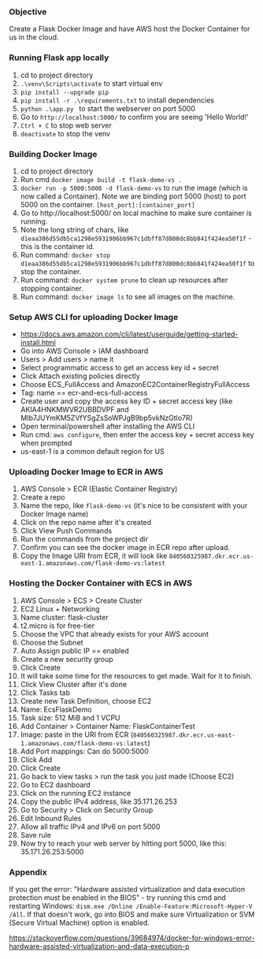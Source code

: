 ### Objective
Create a Flask Docker Image and have AWS host the Docker Container for us in the cloud. 

### Running Flask app locally 
1. cd to project directory
2. `.\venv\Scripts\activate` to start virtual env
3. `pip install --upgrade pip` 
4. `pip install -r .\requirements.txt` to install dependencies 
5. `python .\app.py ` to start the webserver on port 5000
6. Go to `http://localhost:5000/` to confirm you are seeing 'Hello World!'
7. `Ctrl + C` to stop web server
8. `deactivate` to stop the venv

### Building Docker Image 
1. cd to project directory
2. Run cmd `docker image build -t flask-demo-vs .`
3. `docker run -p 5000:5000 -d flask-demo-vs` to run the image (which is now called a Container). Note we are binding port 5000 (host) to port 5000 on the container. `[host_port]:[container_port]`
4. Go to http://localhost:5000/ on local machine to make sure container is running. 
5. Note the long string of chars, like `d1eaa386d55db5ca1298e5931906bb967c1dbff87d800dc8bb841f424ea50f1f` - this is the container id. 
6. Run command: `docker stop d1eaa386d55db5ca1298e5931906bb967c1dbff87d800dc8bb841f424ea50f1f` to stop the container. 
7. Run command: `docker system prune` to clean up resources after stopping container. 
8. Run command: `docker image ls` to see all images on the machine.

### Setup AWS CLI for uploading Docker Image
* https://docs.aws.amazon.com/cli/latest/userguide/getting-started-install.html
* Go into AWS Console > IAM dashboard 
* Users > Add users > name it
* Select programmatic access to get an access key id + secret 
* Click Attach existing policies directly 
* Choose ECS_FullAccess and AmazonEC2ContainerRegistryFullAccess
* Tag: name == ecr-and-ecs-full-access
* Create user and copy the access key ID + secret access key (like AKIA4HNKMWVR2UBBDVPF and MIb7JUYmKM5ZVfYSgZsSoWPJgB9bp5vkNzGtlo7R)
* Open terminal/powershell after installing the AWS CLI 
* Run cmd: `aws configure`, then enter the access key + secret access key when prompted 
* us-east-1 is a common default region for US 

### Uploading Docker Image to ECR in AWS 
1. AWS Console > ECR (Elastic Container Registry) 
2. Create a repo 
3. Name the repo, like `flask-demo-vs` (it's nice to be consistent with your Docker Image name)
4. Click on the repo name after it's created 
5. Click View Push Commands 
6. Run the commands from the project dir
7. Confirm you can see the docker image in ECR repo after upload.
8. Copy the Image URI from ECR, it will look like `840560325987.dkr.ecr.us-east-1.amazonaws.com/flask-demo-vs:latest`

### Hosting the Docker Container with ECS in AWS 
1. AWS Console > ECS > Create Cluster
2. EC2 Linux + Networking
3. Name cluster: flask-cluster
4. t2.micro is for free-tier 
5. Choose the VPC that already exists for your AWS account 
6. Choose the Subnet 
7. Auto Assign public IP == enabled 
8. Create a new security group 
9. Click Create 
10. It will take some time for the resources to get made. Wait for it to finish. 
11. Click View Cluster after it's done 
12. Click Tasks tab 
13. Create new Task Definition, choose EC2 
14. Name: EcsFlaskDemo
15. Task size: 512 MiB and 1 VCPU
16. Add Container > Container Name: FlaskContainerTest
17. Image: paste in the URI from ECR (`840560325987.dkr.ecr.us-east-1.amazonaws.com/flask-demo-vs:latest`)
19. Add Port mappings: Can do 5000:5000 
20. Click Add 
21. Click Create 
22. Go back to view tasks > run the task you just made (Choose EC2)
23. Go to EC2 dashboard 
24. Click on the running EC2 instance
25. Copy the public IPv4 address, like 35.171.26.253
26. Go to Security > Click on Security Group 
27. Edit Inbound Rules 
28. Allow all traffic IPv4 and IPv6 on port 5000
29. Save rule 
30. Now try to reach your web server by hitting port 5000, like this: 35.171.26.253:5000


### Appendix 

If you get the error: "Hardware assisted virtualization and data execution protection must be enabled in the BIOS" - try running this cmd and restarting Windows: `dism.exe /Online /Enable-Feature:Microsoft-Hyper-V /All`. If that doesn't work, go into BIOS and make sure Virtualization or SVM (Secure Virtual Machine) option is enabled.

https://stackoverflow.com/questions/39684974/docker-for-windows-error-hardware-assisted-virtualization-and-data-execution-p

